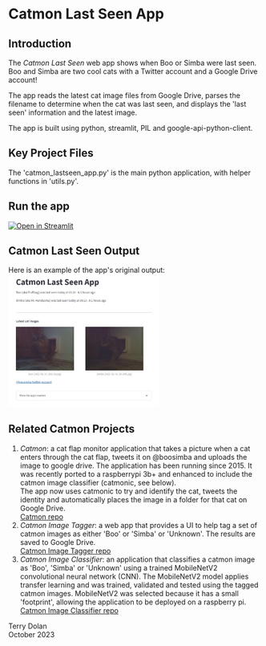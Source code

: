# Catmon Last Seen App

## Introduction
The *Catmon Last Seen* web app shows when Boo or Simba were last seen.
Boo and Simba are two cool cats with a Twitter account and a Google Drive account!

The app reads the latest cat image files from Google Drive, parses the filename to determine 
when the cat was last seen, and displays the 'last seen' information and the latest image.

The app is built using python, streamlit, PIL and google-api-python-client.

## Key Project Files
The 'catmon\_lastseen\_app.py' is the main python application, with helper
functions in 'utils.py'.

## Run the app
[![Open in Streamlit](https://static.streamlit.io/badges/streamlit_badge_black_white.svg)](https://share.streamlit.io/terrydolan/catmon-lastseen/main/catmon_lastseen_app.py)

## Catmon Last Seen Output
Here is an example of the app's original output:  
<img src="https://raw.githubusercontent.com/terrydolan/catmon-lastseen/main/images/catmon_lastseen_example_2022-08-10_142300.jpg"
width="300">

## Related Catmon Projects
1. *Catmon*: a cat flap monitor application that takes a picture when a cat
enters through the cat flap, tweets it on @boosimba and uploads the image
to google drive.
The application has been running since 2015. 
It was recently ported to a raspberrypi 3b+ and enhanced to include the 
catmon image classifier (catmonic, see below).  
The app now uses catmonic to try and identify the cat, tweets the identity and automatically 
places the image in a folder for that cat on Google Drive.   
[Catmon repo](https://github.com/terrydolan/catmon)  
2. *Catmon Image Tagger*: a web app that provides a UI to help tag a set of
catmon images as either 'Boo' or 'Simba' or 'Unknown'.
The results are saved to Google Drive.  
[Catmon Image Tagger repo](https://github.com/terrydolan/catmon-img-tag)  
3. *Catmon Image Classifier*: an application that classifies a catmon image 
as 'Boo', 'Simba' or 'Unknown' using a trained MobileNetV2 convolutional neural network (CNN).
The MobileNetV2 model applies transfer learning and was trained, validated and
tested  using the tagged catmon images.
MobileNetV2 was selected because it has a small 'footprint', allowing the
application to be deployed on a raspberry pi.  
[Catmon Image Classifier repo](https://github.com/terrydolan/catmon-img-classifier)  
  
Terry Dolan  
October 2023